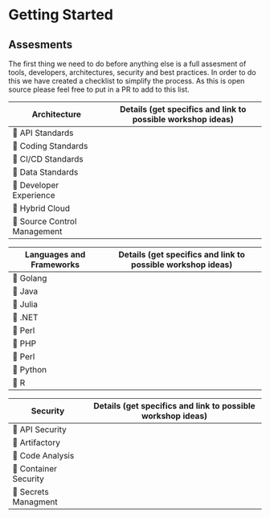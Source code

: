 # Getting Started

## Assesments

The first thing we need to do before anything else is a full assesment of tools, developers, architectures, security and best practices. In order to do this we have created a checklist to simplify the process. As this is open source please feel free to put in a PR to add to this list.

| Architecture                                    | Details (get specifics and link to possible workshop ideas) |
|-------------------------------------------------|-------------------------------------------------------------|
| :black_square_button: API Standards             |                                                             |
| :black_square_button: Coding Standards          |                                                             |
| :black_square_button: CI/CD Standards           |                                                             |
| :black_square_button: Data Standards            |                                                             |
| :black_square_button: Developer Experience      |                                                             |
| :black_square_button: Hybrid Cloud              |                                                             |
| :black_square_button: Source Control Management |                                                             |

| Languages and Frameworks     | Details (get specifics and link to possible workshop ideas) |
|------------------------------|-------------------------------------------------------------|
| :black_square_button: Golang |                                                             |
| :black_square_button: Java   |                                                             |
| :black_square_button: Julia  |                                                             |
| :black_square_button: .NET   |                                                             |
| :black_square_button: Perl   |                                                             |
| :black_square_button: PHP    |                                                             |
| :black_square_button: Perl   |                                                             |
| :black_square_button: Python |                                                             |
| :black_square_button: R      |                                                             |

| Security                                 | Details (get specifics and link to possible workshop ideas) |
|------------------------------------------|-------------------------------------------------------------|
| :black_square_button: API Security       |                                                             |
| :black_square_button: Artifactory        |                                                             |
| :black_square_button: Code Analysis      |                                                             |
| :black_square_button: Container Security |                                                             |
| :black_square_button: Secrets Managment  |                                                             |
